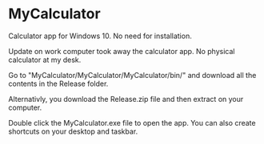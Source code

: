 # MyCalculator
Calculator app for Windows 10. No need for installation.

Update on work computer took away the calculator app. No physical calculator at my desk.

Go to "MyCalculator/MyCalculator/MyCalculator/bin/" and download all the contents in the Release folder.

Alternativly, you download the Release.zip file and then extract on your computer.

Double click the MyCalculator.exe file to open the app. You can also create shortcuts on your desktop and taskbar.
